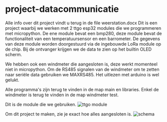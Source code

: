 # project-datacommunicatie
Alle info over dit project vindt u terug in de file weerstation.docx
Dit is een project waarbij we werken met 2 ttgo esp32 modules die we programmeren met micropython.
De ene module bevat een bmp280, deze module bevat de functionaliteit van een temperatuursensor en een barrometer.
De gegevens van deze module worden doorgestuurd via de ingebouwde LoRa module op de chip.
Bij de ontvanger krijgen we de data te zien op het builtin OLED scherm.

We hebben ook een windmeter die aangesloten is, deze werkt momenteel niet in micropython.
Om de RS485 signalen van de windmeter om te zetten naar seriële data gebruiken we MAXRS485.
Het uitlezen met arduino is wel gelukt.

Alle programma's zijn terug te vinden in de map main en libraries.
Enkel de windmeter is terug te vinden in de map windmeter test.

Dit is de module die we gebruiken.
![ttgo module](https://user-images.githubusercontent.com/101976886/159165997-53bbe0ab-8899-488d-afb9-a97aff89f193.jpg)

Om dit project te maken, zie je exact hoe alles aangesloten is.
![schema](https://user-images.githubusercontent.com/101976886/159168420-c9ce6742-8636-4b8e-84d3-77c44e850bb1.png)
